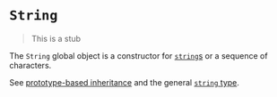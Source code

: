 # `String`

> This is a stub

The `String` global object is a constructor for [`string`s][type-string] or a sequence of characters.

See [prototype-based inheritance][concept-prototype-inheritance] and the general [`string` type][type-string].

[concept-prototype-inheritance]: ../info/prototype_inheritance.md
[type-string]: /reference/types/string.md
